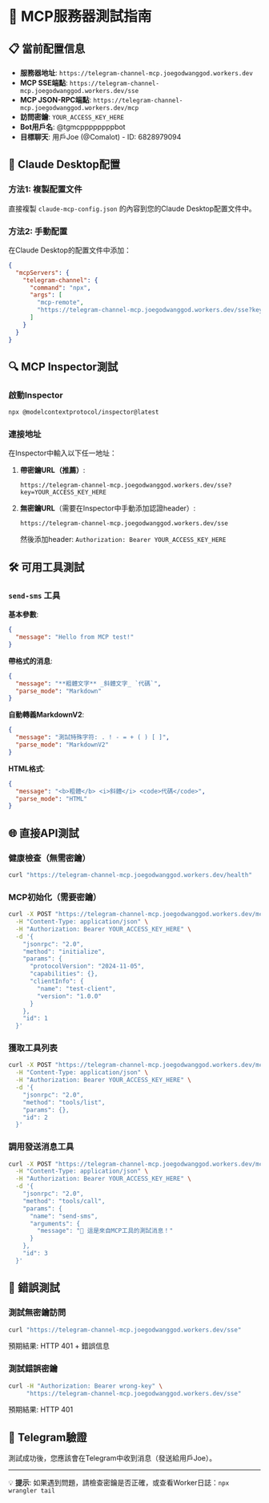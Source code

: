 # 🧪 MCP服務器測試指南

## 📋 當前配置信息

- **服務器地址**: `https://telegram-channel-mcp.joegodwanggod.workers.dev`
- **MCP SSE端點**: `https://telegram-channel-mcp.joegodwanggod.workers.dev/sse`
- **MCP JSON-RPC端點**: `https://telegram-channel-mcp.joegodwanggod.workers.dev/mcp`
- **訪問密鑰**: `YOUR_ACCESS_KEY_HERE`
- **Bot用戶名**: @tgmcppppppppbot
- **目標聊天**: 用戶Joe (@Comalot) - ID: 6828979094

## 🎯 Claude Desktop配置

### 方法1: 複製配置文件
直接複製 `claude-mcp-config.json` 的內容到您的Claude Desktop配置文件中。

### 方法2: 手動配置
在Claude Desktop的配置文件中添加：

```json
{
  "mcpServers": {
    "telegram-channel": {
      "command": "npx",
      "args": [
        "mcp-remote",
        "https://telegram-channel-mcp.joegodwanggod.workers.dev/sse?key=YOUR_ACCESS_KEY_HERE"
      ]
    }
  }
}
```

## 🔍 MCP Inspector測試

### 啟動Inspector
```bash
npx @modelcontextprotocol/inspector@latest
```

### 連接地址
在Inspector中輸入以下任一地址：

1. **帶密鑰URL（推薦）**:
   ```
   https://telegram-channel-mcp.joegodwanggod.workers.dev/sse?key=YOUR_ACCESS_KEY_HERE
   ```

2. **無密鑰URL**（需要在Inspector中手動添加認證header）:
   ```
   https://telegram-channel-mcp.joegodwanggod.workers.dev/sse
   ```
   然後添加header: `Authorization: Bearer YOUR_ACCESS_KEY_HERE`

## 🛠️ 可用工具測試

### `send-sms` 工具

**基本參數**:
```json
{
  "message": "Hello from MCP test!"
}
```

**帶格式的消息**:
```json
{
  "message": "**粗體文字** _斜體文字_ `代碼`",
  "parse_mode": "Markdown"
}
```

**自動轉義MarkdownV2**:
```json
{
  "message": "測試特殊字符: . ! - = + ( ) [ ]",
  "parse_mode": "MarkdownV2"
}
```

**HTML格式**:
```json
{
  "message": "<b>粗體</b> <i>斜體</i> <code>代碼</code>",
  "parse_mode": "HTML"
}
```

## 🌐 直接API測試

### 健康檢查（無需密鑰）
```bash
curl "https://telegram-channel-mcp.joegodwanggod.workers.dev/health"
```

### MCP初始化（需要密鑰）
```bash
curl -X POST "https://telegram-channel-mcp.joegodwanggod.workers.dev/mcp" \
  -H "Content-Type: application/json" \
  -H "Authorization: Bearer YOUR_ACCESS_KEY_HERE" \
  -d '{
    "jsonrpc": "2.0",
    "method": "initialize",
    "params": {
      "protocolVersion": "2024-11-05",
      "capabilities": {},
      "clientInfo": {
        "name": "test-client",
        "version": "1.0.0"
      }
    },
    "id": 1
  }'
```

### 獲取工具列表
```bash
curl -X POST "https://telegram-channel-mcp.joegodwanggod.workers.dev/mcp" \
  -H "Content-Type: application/json" \
  -H "Authorization: Bearer YOUR_ACCESS_KEY_HERE" \
  -d '{
    "jsonrpc": "2.0",
    "method": "tools/list",
    "params": {},
    "id": 2
  }'
```

### 調用發送消息工具
```bash
curl -X POST "https://telegram-channel-mcp.joegodwanggod.workers.dev/mcp" \
  -H "Content-Type: application/json" \
  -H "Authorization: Bearer YOUR_ACCESS_KEY_HERE" \
  -d '{
    "jsonrpc": "2.0",
    "method": "tools/call",
    "params": {
      "name": "send-sms",
      "arguments": {
        "message": "🧪 這是來自MCP工具的測試消息！"
      }
    },
    "id": 3
  }'
```

## 🚫 錯誤測試

### 測試無密鑰訪問
```bash
curl "https://telegram-channel-mcp.joegodwanggod.workers.dev/sse"
```
預期結果: HTTP 401 + 錯誤信息

### 測試錯誤密鑰
```bash
curl -H "Authorization: Bearer wrong-key" \
     "https://telegram-channel-mcp.joegodwanggod.workers.dev/sse"
```
預期結果: HTTP 401

## 📱 Telegram驗證

測試成功後，您應該會在Telegram中收到消息（發送給用戶Joe）。

---

💡 **提示**: 如果遇到問題，請檢查密鑰是否正確，或查看Worker日誌：`npx wrangler tail` 
